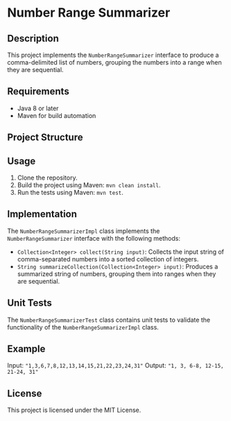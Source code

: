 # Number Range Summarizer

## Description

This project implements the `NumberRangeSummarizer` interface to produce a comma-delimited list of numbers, grouping the numbers into a range when they are sequential.

## Requirements

- Java 8 or later
- Maven for build automation

## Project Structure


## Usage

1. Clone the repository.
2. Build the project using Maven: `mvn clean install`.
3. Run the tests using Maven: `mvn test`.

## Implementation

The `NumberRangeSummarizerImpl` class implements the `NumberRangeSummarizer` interface with the following methods:

- `Collection<Integer> collect(String input)`: Collects the input string of comma-separated numbers into a sorted collection of integers.
- `String summarizeCollection(Collection<Integer> input)`: Produces a summarized string of numbers, grouping them into ranges when they are sequential.

## Unit Tests

The `NumberRangeSummarizerTest` class contains unit tests to validate the functionality of the `NumberRangeSummarizerImpl` class.

## Example

Input: `"1,3,6,7,8,12,13,14,15,21,22,23,24,31"`
Output: `"1, 3, 6-8, 12-15, 21-24, 31"`

## License

This project is licensed under the MIT License.